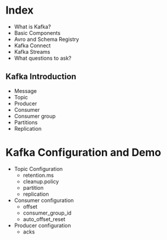 # Index

- What is Kafka?
- Basic Components
- Avro and Schema Registry
- Kafka Connect
- Kafka Streams
- What questions to ask?

## Kafka Introduction
- Message
- Topic
- Producer
- Consumer
- Consumer group
- Partitions
- Replication

# Kafka Configuration and Demo
- Topic Configuration
    - retention.ms
    - cleanup.policy
    - partition
    - replication
- Consumer configuration
    - offset
    - consumer_group_id
    - auto_offset_reset
- Producer configuration
    - acks